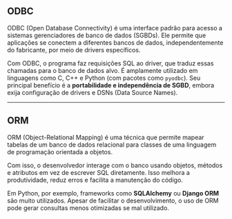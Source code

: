 ## ODBC

ODBC (Open Database Connectivity) é uma interface padrão para acesso a sistemas gerenciadores de banco de dados (SGBDs). Ele permite que aplicações se conectem a diferentes bancos de dados, independentemente do fabricante, por meio de drivers específicos. 

Com ODBC, o programa faz requisições SQL ao driver, que traduz essas chamadas para o banco de dados alvo. É amplamente utilizado em linguagens como C, C++ e Python (com pacotes como `pyodbc`). Seu principal benefício é a **portabilidade e independência de SGBD**, embora exija configuração de drivers e DSNs (Data Source Names).

---

## ORM

ORM (Object-Relational Mapping) é uma técnica que permite mapear tabelas de um banco de dados relacional para classes de uma linguagem de programação orientada a objetos. 

Com isso, o desenvolvedor interage com o banco usando objetos, métodos e atributos em vez de escrever SQL diretamente. Isso melhora a produtividade, reduz erros e facilita a manutenção do código.

Em Python, por exemplo, frameworks como **SQLAlchemy** ou **Django ORM** são muito utilizados. Apesar de facilitar o desenvolvimento, o uso de ORM pode gerar consultas menos otimizadas se mal utilizado.
